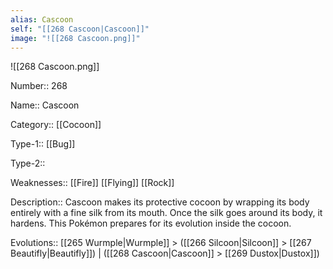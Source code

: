 ```yaml
---
alias: Cascoon
self: "[[268 Cascoon|Cascoon]]"
image: "![[268 Cascoon.png]]"
---
```


![[268 Cascoon.png]]


Number:: 268

Name:: Cascoon

Category:: [[Cocoon]]

Type-1:: [[Bug]]

Type-2:: 

Weaknesses:: [[Fire]] [[Flying]] [[Rock]]

Description:: Cascoon makes its protective cocoon by wrapping its body entirely with a fine silk from its mouth. Once the silk goes around its body, it hardens. This Pokémon prepares for its evolution inside the cocoon.

Evolutions:: [[265 Wurmple|Wurmple]] > ([[266 Silcoon|Silcoon]] > [[267 Beautifly|Beautifly]]) | ([[268 Cascoon|Cascoon]] > [[269 Dustox|Dustox]])
